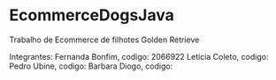 # EcommerceDogsJava

Trabalho de Ecommerce de filhotes Golden Retrieve

Integrantes:
Fernanda Bonfim, codigo: 2066922
Leticia Coleto, codigo:
Pedro Ubine, codigo:
Barbara Diogo, codigo: